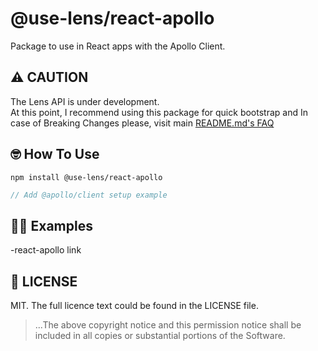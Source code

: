 # @use-lens/react-apollo
Package to use in React apps with the Apollo Client.

## ⚠️ CAUTION
The Lens API is under development.  
At this point, I recommend using this package for quick bootstrap and
In case of Breaking Changes please, visit main [README.md's FAQ](https://github.com/use-lens/use-lens#%EF%B8%8F-faq)

## 🤓 How To Use
`npm install @use-lens/react-apollo`

```typescript jsx
// Add @apollo/client setup example
```

## 👨‍🏫 Examples
-react-apollo link

## 🔎 LICENSE

MIT. The full licence text could be found in the LICENSE file.

> ...The above copyright notice and this permission notice shall be included in all
copies or substantial portions of the Software.
